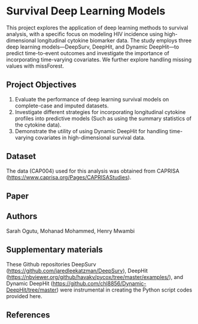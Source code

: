 # Survival Deep Learning Models
This project explores the application of deep learning methods to survival analysis, with a specific focus on modeling HIV incidence using high-dimensional longitudinal cytokine biomarker data. 
The study employs three deep learning models—DeepSurv, DeepHit, and Dynamic DeepHit—to predict time-to-event outcomes and investigate the importance of incorporating time-varying covariates.
We further explore handling missing values with missForest.
## Project Objectives
1. Evaluate the performance of deep learning survival models on complete-case and imputed datasets.
2. Investigate different strategies for incorporating longitudinal cytokine profiles into predictive models (Such as using the summary statistics of the cytokine data).
3. Demonstrate the utility of using Dynamic DeepHit for handling time-varying covariates in high-dimensional survival data.
## Dataset
The data (CAP004) used for this analysis was obtained from CAPRISA (https://www.caprisa.org/Pages/CAPRISAStudies).
## Paper
## Authors
Sarah Ogutu, Mohanad Mohammed, Henry Mwambi
## Supplementary materials
These Github repositories DeepSurv (https://github.com/jaredleekatzman/DeepSurv), DeepHit (https://nbviewer.org/github/havakv/pycox/tree/master/examples/), and Dynamic DeepHit (https://github.com/chl8856/Dynamic-DeepHit/tree/master) were instrumental in creating the Python script codes provided here.
## References
